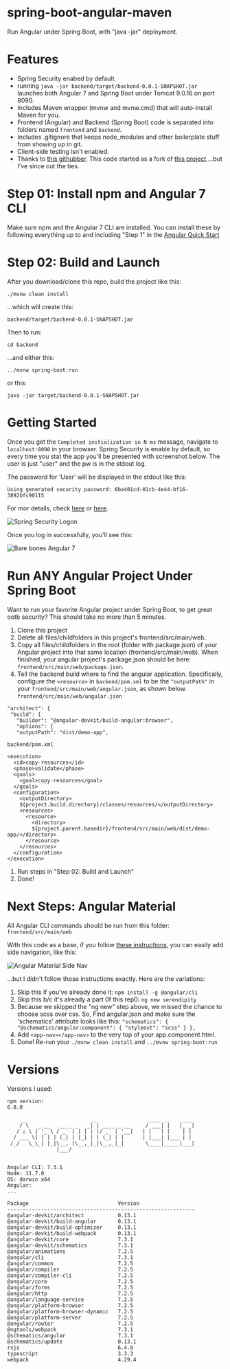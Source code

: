 # spring-boot-angular-maven

Run Angular under Spring Boot, with "java -jar" deployment.

# Features
* Spring Security enabed by default.
* running ```java -jar backend/target/backend-0.0.1-SNAPSHOT.jar``` launches both Angular 7 and Spring Boot under Tomcat 9.0.16 on port 8090.
* Includes Maven wrapper (mvnw and mvnw.cmd) that will auto-install Maven for you.
* Frontend (Angular) and Backend (Spring Boot) code is separated into folders named ```frontend``` and ```backend```.
* Includes .gitignore that keeps node_modules and other boilerplate stuff from showing up in git.
* Client-side testing isn't enabled.
* Thanks to [this githubber](https://github.com/swathisprasad). This code started as a fork of [this project](https://github.com/swathisprasad/spring-boot-angular6-maven-project)....but I've since cut the ties.

# Step 01: Install npm and Angular 7 CLI

Make sure npm and the Angular 7 CLI are installed.
You can install these by following everything up to and including "Step 1" in the [Angular Quick Start](https://angular.io/guide/quickstart)


# Step 02: Build and Launch

After you download/clone this repo, build the project like this:

```./mvnw clean install```

...which will create this:

```backend/target/backend-0.0.1-SNAPSHOT.jar```

Then to run: 

```cd backend```

...and either this:

```../mvnw spring-boot:run```

or this:

```java -jar target/backend-0.0.1-SNAPSHOT.jar```


# Getting Started
Once you get the ```Completed initialization in N ms``` message, navigate to ```localhost:8090``` in your browser.
Spring Security is enable by default, so every time you stat the app you'll be presented with screenshot below.  The user is just "user" and the pw is in the stdout log.  

The password for 'User' will be displayed in the stdout like this:
```
Using generated security password: 6ba401cd-01cb-4e44-bf16-3892bfc90115
```

For mor details, check [here](https://www.websparrow.org/spring/spring-security-how-to-change-default-username-and-password) or [here](https://docs.spring.io/spring-boot/docs/2.0.0.RELEASE/reference/html/boot-features-security.html).


![Spring Security Logon](https://user-images.githubusercontent.com/175773/52928769-0bf67680-3307-11e9-86aa-9574700ddf3b.png)




Once you log in successfully, you'll see this:

![Bare bones Angular 7](https://user-images.githubusercontent.com/175773/52928834-5b3ca700-3307-11e9-969c-529b1667e12a.png)

# Run ANY Angular Project Under Spring Boot
Want to run your favorite Angular project under Spring Boot, to get great ootb security?
This should take no more than 5 minutes.
1. Clone this project
1. Delete all files/childfolders in this project's frontend/src/main/web.  
1. Copy all files/childfolders in the root (folder with package.json) of your Angular project into that same location (frontend/src/main/web).  When finished, your angular project's package.json should be here:  ```frontend/src/main/web/package.json```.
1. Tell the backend build where to find the angular application. Specifically, configure the ```<resource>``` in ```backend/pom.xml``` to be the ```"outputPath"``` in your ```frontend/src/main/web/angular.json```, as shown below.
```frontend/src/main/web/angular.json```
```
"architect": {
 "build": {
   "builder": "@angular-devkit/build-angular:browser",
   "options": {
   "outputPath": "dist/demo-app",
```

```backend/pom.xml```
```
<execution>
  <id>copy-resources</id>
  <phase>validate</phase>
  <goals>
    <goal>copy-resources</goal>
  </goals>
  <configuration>
    <outputDirectory>
    ${project.build.directory}/classes/resources/</outputDirectory>
    <resources>
      <resource>
        <directory>
        ${project.parent.basedir}/frontend/src/main/web/dist/demo-app/</directory>
      </resource>
    </resources>
  </configuration>
</execution>

```
1. Run steps in "Step 02: Build and Launch"
1. Done!


# Next Steps:  Angular Material

All Angular CLI commands should be run from this folder:  ```frontend/src/main/web```

With this code as a base, if you follow [these instructions](https://robferguson.org/blog/2018/11/05/getting-started-with-angular-material/), you can easily add side navigation, like this:

![Angular Material Side Nav](https://user-images.githubusercontent.com/175773/52995305-d5d8f580-33df-11e9-8856-fb5bea122854.png)

...but I didn't follow those instructions exactly.
Here are the variations:

1. Skip this if you've already done it: ```npm install -g @angular/cli```
1. Skip this b/c it's already a part 0f this rep0:  ```ng new serendipity```
1. Because we skipped the "ng new" step above, we missed the chance to choose scss over css.  So, Find angular.json and make sure the 'schematics' attribute looks like this: ```"schematics": { "@schematics/angular:component": { "styleext": "scss" } },```
1. Add ```<app-nav></app-nav>``` to the very top of your app.component.html.
1. Done!  Re-run your ```./mvnw clean install``` and ```../mvnw spring-boot:run``` 
# Versions
Versions I used:
```
npm version:
6.8.0

     _                      _                 ____ _     ___
    / \   _ __   __ _ _   _| | __ _ _ __     / ___| |   |_ _|
   / △ \ | '_ \ / _` | | | | |/ _` | '__|   | |   | |    | |
  / ___ \| | | | (_| | |_| | | (_| | |      | |___| |___ | |
 /_/   \_\_| |_|\__, |\__,_|_|\__,_|_|       \____|_____|___|
                |___/
    

Angular CLI: 7.3.1
Node: 11.7.0
OS: darwin x64
Angular: 
... 

Package                             Version
-------------------------------------------------------------
@angular-devkit/architect           0.13.1
@angular-devkit/build-angular       0.13.1
@angular-devkit/build-optimizer     0.13.1
@angular-devkit/build-webpack       0.13.1
@angular-devkit/core                7.3.1
@angular-devkit/schematics          7.3.1
@angular/animations                 7.2.5
@angular/cli                        7.3.1
@angular/common                     7.2.5
@angular/compiler                   7.2.5
@angular/compiler-cli               7.2.5
@angular/core                       7.2.5
@angular/forms                      7.2.5
@angular/http                       7.2.5
@angular/language-service           7.2.5
@angular/platform-browser           7.2.5
@angular/platform-browser-dynamic   7.2.5
@angular/platform-server            7.2.5
@angular/router                     7.2.5
@ngtools/webpack                    7.3.1
@schematics/angular                 7.3.1
@schematics/update                  0.13.1
rxjs                                6.4.0
typescript                          3.3.3
webpack                             4.29.4

```


